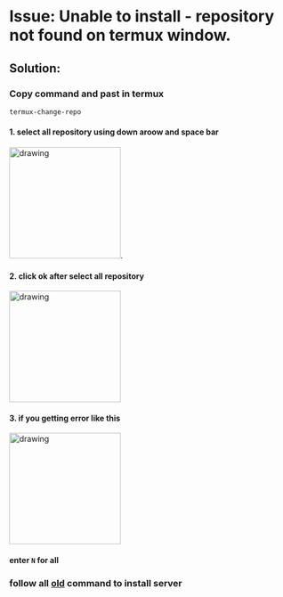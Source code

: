# Issue: Unable to install - repository not found on termux window.
## Solution:

### Copy command and past in termux

```bash
termux-change-repo
```


#### 1. select all repository using down aroow and space bar


 <img src="https://cdn.discordapp.com/attachments/913442509345157150/921795479166144583/IMG_20211218_211931.jpg" alt="drawing" style="width:200px;"/>.

 #### 2. click ok after select all repository


  <img src="https://cdn.discordapp.com/attachments/913442509345157150/921795479166144583/IMG_20211218_211931.jpg" alt="drawing" style="width:200px;"/>



 #### 3. if you getting error like this


  <img src="https://cdn.discordapp.com/attachments/913442509345157150/921795478046249030/IMG_20211218_213420.jpg" alt="drawing" style="width:200px;"/>

#### enter `N` for all


### follow all [old](https://github.com/dhruv-2015/JTVServer/blob/master/README.md#lets-get-started "old") command to install server

